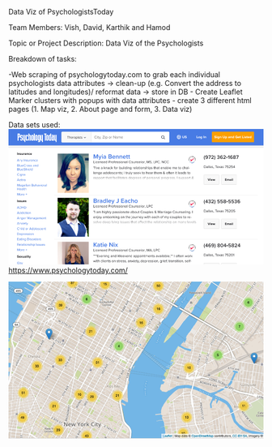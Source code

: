 Data Viz of PsychologistsToday

Team Members: Vish, David, Karthik and Hamod

Topic or Project Description:
Data Viz of the Psychologists

Breakdown of tasks:

-Web scraping of psychologytoday.com to grab each individual psychologists data attributes -> clean-up (e.g. Convert the address to latitudes and longitudes)/ reformat data -> store in DB 
	- Create Leaflet Marker clusters with popups with data attributes
	- create 3 different html pages (1. Map viz, 2. About page and form, 3. Data viz)

Data sets used: ![PsychologistsToday](Templates/Psytoday.png)
https://www.psychologytoday.com/

![Visualization](Templates/Leaflet.png)
